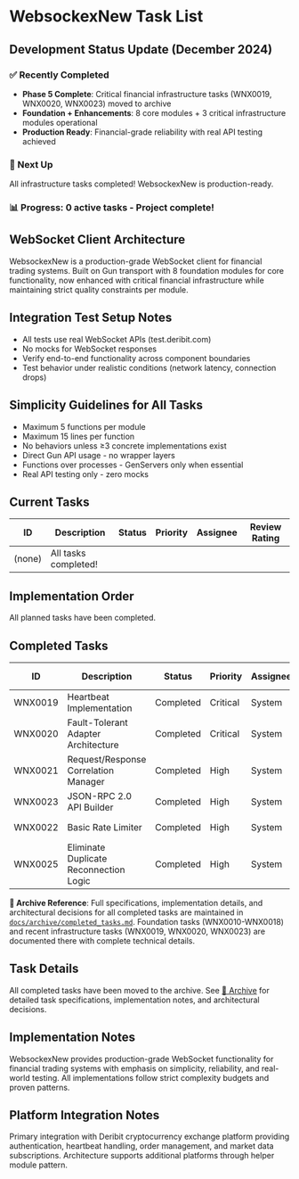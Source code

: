 # WebsockexNew Task List

## Development Status Update (December 2024)
### ✅ Recently Completed
- **Phase 5 Complete**: Critical financial infrastructure tasks (WNX0019, WNX0020, WNX0023) moved to archive
- **Foundation + Enhancements**: 8 core modules + 3 critical infrastructure modules operational
- **Production Ready**: Financial-grade reliability with real API testing achieved

### 🚀 Next Up
All infrastructure tasks completed! WebsockexNew is production-ready.

### 📊 Progress: 0 active tasks - Project complete!

## WebSocket Client Architecture
WebsockexNew is a production-grade WebSocket client for financial trading systems. Built on Gun transport with 8 foundation modules for core functionality, now enhanced with critical financial infrastructure while maintaining strict quality constraints per module.

## Integration Test Setup Notes
- All tests use real WebSocket APIs (test.deribit.com)
- No mocks for WebSocket responses  
- Verify end-to-end functionality across component boundaries
- Test behavior under realistic conditions (network latency, connection drops)

## Simplicity Guidelines for All Tasks
- Maximum 5 functions per module
- Maximum 15 lines per function
- No behaviors unless ≥3 concrete implementations exist
- Direct Gun API usage - no wrapper layers
- Functions over processes - GenServers only when essential
- Real API testing only - zero mocks

## Current Tasks
| ID      | Description                                      | Status     | Priority | Assignee | Review Rating |
| ------- | ------------------------------------------------ | ---------- | -------- | -------- | ------------- |
| (none)  | All tasks completed!                             |            |          |          |               |

## Implementation Order
All planned tasks have been completed.

## Completed Tasks
| ID      | Description                                      | Status    | Priority | Assignee | Review Rating | Archive Location |
| ------- | ------------------------------------------------ | --------- | -------- | -------- | ------------- | ---------------- |
| WNX0019 | Heartbeat Implementation                         | Completed | Critical | System   | ⭐⭐⭐⭐⭐    | [📁 Archive](docs/archive/completed_tasks.md#wnx0019-heartbeat-implementation--completed) |
| WNX0020 | Fault-Tolerant Adapter Architecture            | Completed | Critical | System   | ⭐⭐⭐⭐⭐    | [📁 Archive](docs/archive/completed_tasks.md#wnx0020-fault-tolerant-adapter-architecture--completed) |
| WNX0021 | Request/Response Correlation Manager             | Completed | High     | System   | ⭐⭐⭐⭐⭐    | [📁 Archive](docs/archive/completed_tasks.md#wnx0021-request-response-correlation-manager--completed) |
| WNX0023 | JSON-RPC 2.0 API Builder                       | Completed | High     | System   | ⭐⭐⭐⭐⭐    | [📁 Archive](docs/archive/completed_tasks.md#wnx0023-json-rpc-20-api-builder--completed) |
| WNX0022 | Basic Rate Limiter                              | Completed | High     | System   | ⭐⭐⭐⭐⭐    | [📁 Archive](docs/archive/completed_tasks.md#wnx0022-basic-rate-limiter--completed) |
| WNX0025 | Eliminate Duplicate Reconnection Logic          | Completed | High     | System   | ⭐⭐⭐⭐⭐    | [📁 Archive](docs/archive/completed_tasks.md#wnx0025-eliminate-duplicate-reconnection-logic--completed) |

**📁 Archive Reference**: Full specifications, implementation details, and architectural decisions for all completed tasks are maintained in [`docs/archive/completed_tasks.md`](docs/archive/completed_tasks.md). Foundation tasks (WNX0010-WNX0018) and recent infrastructure tasks (WNX0019, WNX0020, WNX0023) are documented there with complete technical details.

## Task Details

All completed tasks have been moved to the archive. See [📁 Archive](docs/archive/completed_tasks.md) for detailed task specifications, implementation notes, and architectural decisions.

## Implementation Notes
WebsockexNew provides production-grade WebSocket functionality for financial trading systems with emphasis on simplicity, reliability, and real-world testing. All implementations follow strict complexity budgets and proven patterns.

## Platform Integration Notes
Primary integration with Deribit cryptocurrency exchange platform providing authentication, heartbeat handling, order management, and market data subscriptions. Architecture supports additional platforms through helper module pattern.